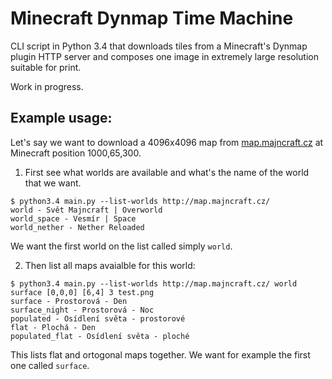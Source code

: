 # Minecraft Dynmap Time Machine

CLI script in Python 3.4 that downloads tiles from a Minecraft's Dynmap plugin HTTP server and composes one image in extremely large resolution suitable for print.

Work in progress.

## Example usage:

Let's say we want to download a 4096x4096 map from [map.majncraft.cz](http://map.majncraft.cz/) at Minecraft position 1000,65,300.

1. First see what worlds are available and what's the name of the world that we want.

```
$ python3.4 main.py --list-worlds http://map.majncraft.cz/
world - Svět Majncraft | Overworld
world_space - Vesmír | Space
world_nether - Nether Reloaded
```

   We want the first world on the list called simply `world`.

2. Then list all maps avaialble for this world:

```
$ python3.4 main.py --list-worlds http://map.majncraft.cz/ world surface [0,0,0] [6,4] 3 test.png
surface - Prostorová - Den
surface_night - Prostorová - Noc
populated - Osídlení světa - prostorové
flat - Plochá - Den
populated_flat - Osídlení světa - ploché
```
    
   This lists flat and ortogonal maps together. We want for example the first one called `surface`.